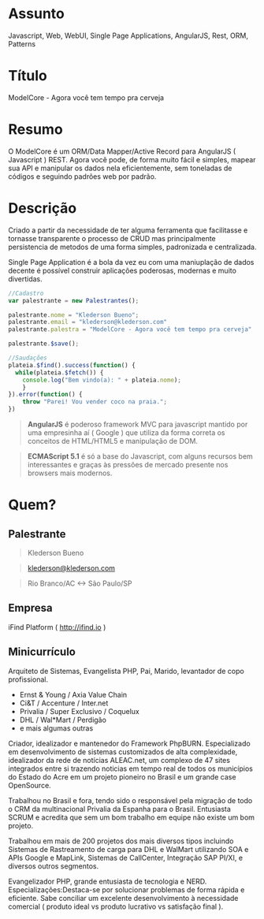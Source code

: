 # Assunto
Javascript, Web, WebUI, Single Page Applications, AngularJS, Rest, ORM, Patterns

# Título
ModelCore - Agora você tem tempo pra cerveja

# Resumo
O ModelCore é um ORM/Data Mapper/Active Record para AngularJS ( Javascript ) REST.
Agora você pode, de forma muito fácil e simples, mapear sua API e manipular os dados nela eficientemente, sem toneladas de códigos e seguindo padrões web por padrão.

# Descrição
Criado a partir da necessidade de ter alguma ferramenta que facilitasse e tornasse transparente o processo de CRUD mas principalmente persistencia de metodos de uma forma simples, padronizada e centralizada.

Single Page Application é a bola da vez eu com uma maniuplação de dados decente é possível construir aplicações poderosas, modernas e muito divertidas.

```javascript
//Cadastro
var palestrante = new Palestrantes();

palestrante.nome = "Klederson Bueno";
palestrante.email = "klederson@klederson.com"
palestrante.palestra = "ModelCore - Agora você tem tempo pra cerveja"

palestrante.$save();

//Saudações
plateia.$find().success(function() {
  while(plateia.$fetch()) {
    console.log("Bem vindo(a): " + plateia.nome);
	}
}).error(function() {
	throw "Parei! Vou vender coco na praia.";
})
```

> **AngularJS** é poderoso framework MVC para javascript mantido por uma empresinha aí ( Google ) que utiliza da forma correta os conceitos de HTML/HTML5 e manipulação de DOM.

> **ECMAScript 5.1** é só a base do Javascript, com alguns recursos bem interessantes e graças às pressões de mercado presente nos browsers mais modernos.

# Quem?

## Palestrante

> Klederson Bueno

> klederson@klederson.com

> Rio Branco/AC <-> São Paulo/SP

## Empresa

iFind Platform ( http://ifind.io )

## Minicurrículo
Arquiteto de Sistemas, Evangelista PHP, Pai, Marido, levantador de copo profissional.

* Ernst & Young / Axia Value Chain
* Ci&T / Accenture / Inter.net
* Privalia / Super Exclusivo / Coquelux
* DHL / Wal*Mart / Perdigão
* e mais algumas outras

Criador, idealizador e mantenedor do Framework PhpBURN. Especializado em desenvolvimento de sistemas customizados de alta complexidade, idealizador da rede de notícias ALEAC.net, um complexo de 47 sites integrados entre si trazendo noticias em tempo real de todos os municípios do Estado do Acre em um projeto pioneiro no Brasil e um grande case OpenSource.

Trabalhou no Brasil e fora, tendo sido o responsável pela migração de todo o CRM da multinacional Privalia da Espanha para o Brasil. Entusiasta SCRUM e acredita que sem um bom trabalho em equipe não existe um bom projeto.

Trabalhou em mais de 200 projetos dos mais diversos tipos incluindo Sistemas de Rastreamento de carga para DHL e WalMart utilizando SOA e APIs Google e MapLink, Sistemas de CallCenter, Integração SAP PI/XI, e diversos outros segmentos.

Evangelizador PHP, grande entusiasta de tecnologia e NERD.
Especializações:Destaca-se por solucionar problemas de forma rápida e eficiente. Sabe conciliar um excelente desenvolvimento à necessidade comercial ( produto ideal vs produto lucrativo vs satisfação final ).
